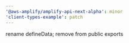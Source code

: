 ```yaml
---
'@aws-amplify/amplify-api-next-alpha': minor
'client-types-example': patch
---
```


rename defineData; remove from public exports
